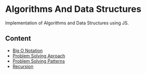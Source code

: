 # Algorithms And Data Structures

Implementation of Algorithms and Data Structures using JS.

## Content

* [Big O Notation](big-o-notation)
* [Problem Solving Aproach](problem-solving-aproach)
* [Problem Solving Patterns](problem-solving-patterns)
* [Recursion](recursion)
